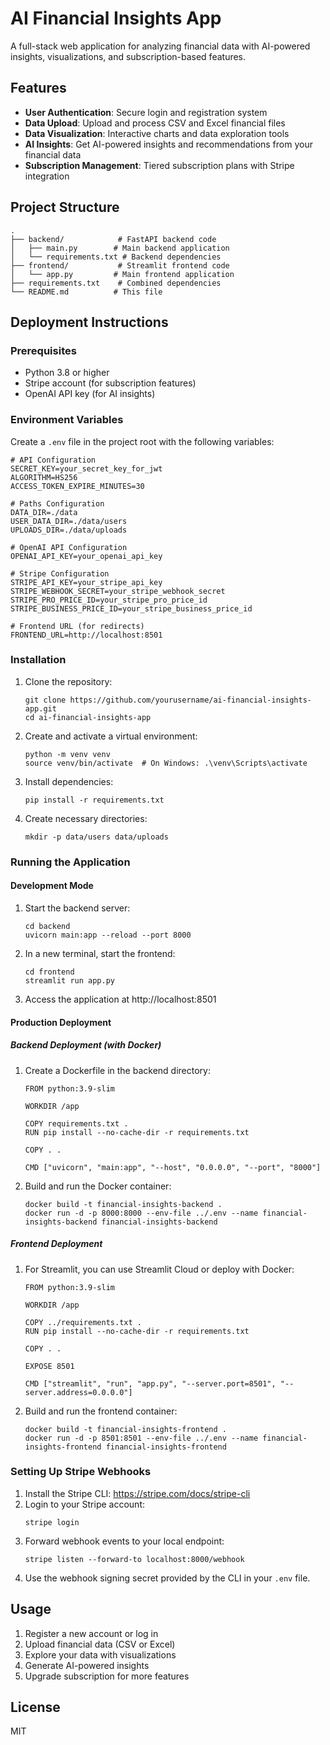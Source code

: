 # AI Financial Insights App

A full-stack web application for analyzing financial data with AI-powered insights, visualizations, and subscription-based features.

## Features

- **User Authentication**: Secure login and registration system
- **Data Upload**: Upload and process CSV and Excel financial files
- **Data Visualization**: Interactive charts and data exploration tools
- **AI Insights**: Get AI-powered insights and recommendations from your financial data
- **Subscription Management**: Tiered subscription plans with Stripe integration

## Project Structure

```
.
├── backend/            # FastAPI backend code
│   ├── main.py        # Main backend application
│   └── requirements.txt # Backend dependencies
├── frontend/           # Streamlit frontend code
│   └── app.py         # Main frontend application
├── requirements.txt    # Combined dependencies
└── README.md          # This file
```

## Deployment Instructions

### Prerequisites

- Python 3.8 or higher
- Stripe account (for subscription features)
- OpenAI API key (for AI insights)

### Environment Variables

Create a `.env` file in the project root with the following variables:

```
# API Configuration
SECRET_KEY=your_secret_key_for_jwt
ALGORITHM=HS256
ACCESS_TOKEN_EXPIRE_MINUTES=30

# Paths Configuration
DATA_DIR=./data
USER_DATA_DIR=./data/users
UPLOADS_DIR=./data/uploads

# OpenAI API Configuration
OPENAI_API_KEY=your_openai_api_key

# Stripe Configuration
STRIPE_API_KEY=your_stripe_api_key
STRIPE_WEBHOOK_SECRET=your_stripe_webhook_secret
STRIPE_PRO_PRICE_ID=your_stripe_pro_price_id
STRIPE_BUSINESS_PRICE_ID=your_stripe_business_price_id

# Frontend URL (for redirects)
FRONTEND_URL=http://localhost:8501
```

### Installation

1. Clone the repository:
   ```
   git clone https://github.com/yourusername/ai-financial-insights-app.git
   cd ai-financial-insights-app
   ```

2. Create and activate a virtual environment:
   ```
   python -m venv venv
   source venv/bin/activate  # On Windows: .\venv\Scripts\activate
   ```

3. Install dependencies:
   ```
   pip install -r requirements.txt
   ```

4. Create necessary directories:
   ```
   mkdir -p data/users data/uploads
   ```

### Running the Application

#### Development Mode

1. Start the backend server:
   ```
   cd backend
   uvicorn main:app --reload --port 8000
   ```

2. In a new terminal, start the frontend:
   ```
   cd frontend
   streamlit run app.py
   ```

3. Access the application at http://localhost:8501

#### Production Deployment

##### Backend Deployment (with Docker)

1. Create a Dockerfile in the backend directory:
   ```
   FROM python:3.9-slim

   WORKDIR /app

   COPY requirements.txt .
   RUN pip install --no-cache-dir -r requirements.txt

   COPY . .

   CMD ["uvicorn", "main:app", "--host", "0.0.0.0", "--port", "8000"]
   ```

2. Build and run the Docker container:
   ```
   docker build -t financial-insights-backend .
   docker run -d -p 8000:8000 --env-file ../.env --name financial-insights-backend financial-insights-backend
   ```

##### Frontend Deployment

1. For Streamlit, you can use Streamlit Cloud or deploy with Docker:
   ```
   FROM python:3.9-slim

   WORKDIR /app

   COPY ../requirements.txt .
   RUN pip install --no-cache-dir -r requirements.txt

   COPY . .

   EXPOSE 8501

   CMD ["streamlit", "run", "app.py", "--server.port=8501", "--server.address=0.0.0.0"]
   ```

2. Build and run the frontend container:
   ```
   docker build -t financial-insights-frontend .
   docker run -d -p 8501:8501 --env-file ../.env --name financial-insights-frontend financial-insights-frontend
   ```

### Setting Up Stripe Webhooks

1. Install the Stripe CLI: https://stripe.com/docs/stripe-cli
2. Login to your Stripe account:
   ```
   stripe login
   ```
3. Forward webhook events to your local endpoint:
   ```
   stripe listen --forward-to localhost:8000/webhook
   ```
4. Use the webhook signing secret provided by the CLI in your `.env` file.

## Usage

1. Register a new account or log in
2. Upload financial data (CSV or Excel)
3. Explore your data with visualizations
4. Generate AI-powered insights
5. Upgrade subscription for more features

## License

MIT
